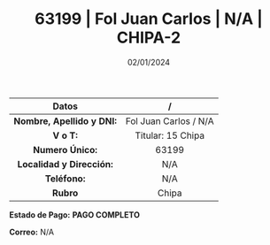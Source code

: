 ﻿---
title: 63199 | Fol Juan Carlos | N/A | CHIPA-2
date: 02/01/2024
draft: false
tags: ['titular', 'chipa']
---

|          **Datos**          |  /  |
|:---------------------------:|:---:|
| **Nombre, Apellido y DNI:** | Fol Juan Carlos / N/A |
|          **V o T:**         | Titular: 15 Chipa |
|      **Numero Único:**      | 63199 |
|  **Localidad y Dirección:** | N/A |
|        **Teléfono:**        | N/A |
|          **Rubro**          | Chipa |

**Estado de Pago:** **PAGO COMPLETO**

**Correo:** N/A
